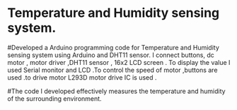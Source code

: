 # Temperature and Humidity sensing system.
#Developed a Arduino programming code for Temperature and Humidity sensing system using Arduino and DHT11 sensor. I connect buttons, dc motor , motor driver ,DHT11 sensor , 16x2 LCD screen .
To display the value I used Serial monitor and LCD .To control the speed of motor ,buttons are used .to drive motor L293D motor drive IC is used .

#The code I developed effectively measures the temperature and humidity of the surrounding environment.
